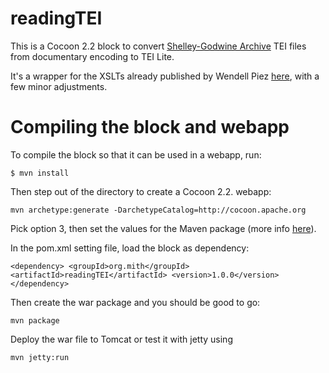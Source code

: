 # readingTEI

This is a Cocoon 2.2 block to convert [Shelley-Godwine Archive](http://www.tei-c.org/SIG/Music/) TEI files from documentary encoding to TEI Lite.

It's a wrapper for the XSLTs already published by Wendell Piez [here](https://github.com/wendellpiez/MITH_XSLT), with a few minor adjustments.

# Compiling the block and webapp

To compile the block so that it can be used in a webapp, run:

`$ mvn install`

Then step out of the directory to create a Cocoon 2.2. webapp:

`mvn archetype:generate -DarchetypeCatalog=http://cocoon.apache.org`

Pick option 3, then set the values for the Maven package (more info [here](http://cocoon.apache.org/2.2/1362_1_1.html)).

In the pom.xml setting file, load the block as dependency:

`<dependency>
	<groupId>org.mith</groupId>
	<artifactId>readingTEI</artifactId>
	<version>1.0.0</version>
</dependency>`

Then create the war package and you should be good to go:

`mvn package`

Deploy the war file to Tomcat or test it with jetty using

`mvn jetty:run`